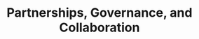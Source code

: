 ---
title: "Partnerships, Governance, and Collaboration"
layout: post
lang: en
lang-ref: 105-partnerships
section: 1
category: 
  - projects
hero:
  image:
    src: 1.5-tx-heading.jpg
    alt: A photo of a branch with many multicolored leaves.
blocks:
  - type: title
    label: A Home in the Office of the Chief Information Officer
  - Talent Cloud was a bit of a renegade project when it first started - an experimental theory on staffing with a focus on digital talent. It wasn’t an easy fit to the existing government organizational structure, and people weren’t sure where it belonged (or if it should belong anywhere).
  - It’s not an exaggeration to say that Talent Cloud wouldn’t have existed if it wasn’t for the Chief Information Officer of Canada in 2017 - Alex Benay - standing up to make a home for the project and giving it a focus. When Talent Cloud initially came to the Office of the Chief Information Officer, it was little more than a proposal and a small grassroots start-up. There wasn’t even any certainty that the project would (or should) belong in the organization long term.
  - But for anyone who’s worked in start-ups, you know how critical those early champions are. Our project was fortunate enough to have several, including the Chief Information Officer, the Deputy Clerk of the Privy Council, and an Executive Director who believed in the potential of the experiment.
  - Over the years, there have been a number of changes in these leadership roles, but Talent Cloud has been supported by a succession of champions who continue to promote the research. The Office of the Chief Information Officer (Treasury Board Secretariat) has also been the project’s largest funding supporter in each of its years of operation.
  - type: title
    label: Partnership Structure
  - Talent Cloud was funded through contributions from partner departments who wanted to support the experiment’s research direction and use the platform itself for hiring term appointments. These agreements were made on an annual basis in the form of Memorandums of Understanding.
  - It was challenging to run a project like Talent Cloud with the variable nature of the funding that comes with this type of partnership structure, but there’s simply no way the project would have ever existed without the aid of these partner departments. While not all partner departments funded all years of the project, it’s impossible to overstate the importance of their participation. Without the support, intellectual curiosity, passion, and perseverance of our project partners, Talent Cloud would never have made it past the early planning stages.
  - The partnership model was also only able to cover approximately half the costs of operations in later years as the project grew into a full platform. The Office of the Chief Information Officer has absorbed approximately half the operating costs of the project in recent years. (This is an important factor for those looking to run similar experiments. Funding instability has been a significant challenge for our project operations. While our experience may not represent that of others, we’ve found it difficult to raise resources for a medium size experiment, with a funding requirement that’s too small to require a Memorandum to Cabinet, but too large for a single organization to fund alone.) 
  - type: subtitle
    label: Talent Cloud’s Partner Departments
  - type: list
    style: unordered
    items: 
      - Canada Border Services Agency
      - Department of Justice
      - Department of National Defence
      - Employment and Social Development Canada
      - Environment and Climate Change Canada
      - Fisheries and Oceans Canada
      - Global Affairs Canada
      - Health Canada
      - Innovation, Science and Economic Development Canada
      - National Research Council Canada
      - Natural Resources Canada
      - Public Services and Procurement Canada
      - Royal Canadian Mounted Police
      - Shared Services Canada
      - Transport Canada
      - Treasury Board of Canada Secretariat
      - Women and Gender Equality Canada
  - type: title
    label: Governance Structure
  - Talent Cloud established three layers of governance, in addition to its standard hierarchical reporting to the Chief Information Officer of Canada.
  - type: graphic
    size: 100
    src: 1.5-en-gov.png
    alt: "A graphic representing Talent Cloud's governance structure, which consists of an external advisory board, a signatory departments advisory committee, and an HR super-user working group."
  - type: title
    label: External Advisory Board
  - The purpose of the External Advisory Board was to provide insight and guidance on the direction of the GC Talent Cloud initiative, including shaping its performance objectives, advancing cross-sector engagement, and providing advice on its longer-term operating model. Board members also contributed ideas on connecting Talent Cloud to broader trends on the future of work, with a central discussion selected for each meeting. Discussion topics included concepts such as data self-sovereignty, the future of workers’ rights, portable benefits, Indigenous inclusion, next generation employment equity, bias reduction in staffing, credential recognition, A.I., blockchain, and digital identity.
  - Board members represented a diverse range of perspectives, user groups and areas of expertise related to the future of work, public sector transformation, employment equity and human rights. They were considered leaders in their fields, and came from private, not-for-profit, government and academic sectors.
  - While the External Advisory Board met several times a year in the first two years of Talent Cloud’s operations, it was difficult to maintain momentum with all the other components of the project underway. As a result, the board has been inactive since late 2019.
  - type: title
    label: Signatory Departments Advisory Committee
  - As part of their Memorandum of Understanding with Talent Cloud, each partner department appointed one Director General to sit on an advisory committee. This governance body made critical decisions on feature prioritization, received reports on early research findings, and previewed upcoming platform releases and products.
  - Advisory Committee members brought diverse, deep level expertise of government operations to the project. They shared perspectives that challenged, shaped, and improved the GC Talent Cloud initiative so it could continuously strive to deliver the best possible results for Canadians.
  - type: title
    label: HR Superusers Working Group
  - As part of their Memorandum of Understanding with Talent Cloud, each partner department appointed one (or more) HR advisors to be part of a working group. Superusers received training on the Talent Cloud platforms operations and experimental objectives, and were asked to observe and report back on how features and tools were functioning in real staffing processes.
  - As on-the-ground experts, the HR superuser group was an invaluable source of information for the Talent Cloud project. Meetings were generally opened with the question, “Based on the Talent Cloud features your department has tested since the last meeting, what’s not working for you? What needs improving?” HR advisors would then share stories and offer insights on ways to fix what wasn’t working and add what was missing. These findings were then summarized and shared at each following Director General-level Advisory Committee meeting, helping to inform discussions.
  - HR superusers also acted as user testers in the design of features for the HR Advisor Portal, and provided policy expertise on rules, policies and best practices for the project as a whole. They were an amazing source of guidance, insight and support.
  - type: title
    label: Policy Guidance and Oversight
  - Over the years, the Talent Cloud team has benefited from the policy guidance and expertise of many mandate holders and authorities in government. Without collaboration, we couldn’t have moved the project forward.
  - The Public Service Commission has provided reviews of our work to ensure policy compliance and has collaborated with Talent Cloud to test an alternative approach to the Priority Screening Process. We would also like to recognize the policy and oversight roles of the Office of the Privacy Commissioner of Canada and the Office of the Chief Human Resources Officer. 
  - Treasury Board Secretariat’s own Human Resources Division, Social Media and Ministerial Affairs, and Information Technology Division were instrumental in moving the project forward. The team would never have been formed, launched a government IT platform or found a way to share our stories if it wasn’t for their tremendous and ongoing support. 
  - type: image
    src: 1.5-tx-dolphin.jpg
    alt: An aerial-view photo of a pod of dolphins swimming in the clear blue ocean.
    route: section1
  - type: pullquote
    content: "\"It takes the insights and efforts of a whole community to deliver change.\""
  - type: title
    label: The Support of Deloitte
  - Many of the ideas on digital age talent repositories for government were first proposed by a breakthrough theory paper by Deloitte, entitled GovCloud. Talent Cloud and Deloitte shared many discussions on this topic, as well as broader conversations on the future of work. Deloitte’s thought leadership in this area was inspiring. 
  - When Talent Cloud first began, resources were very short, and the team didn’t have enough to fund a full coding team in the first year. Deloitte, eager to see someone move to test the GovCloud concept in practice, donated the time of some of its coders and an expert in Agile methodologies to help the team move forward towards proof-of-concept in its early days. The collaboration was all open source - both teams contributed to a common project on GitHub. It did not involve any financial relationship (explicit or implied), and all the code developed from this collaboration was available to the public. To ensure transparency, Talent Cloud and Deloitte also published a Statement of Collaboration on GCcollab.
  - While little of that early code remains in the platform today, two significant contributions from Deloitte have lingered. Firstly, the organization believed in the project at a time when few did, and their thought leadership and enthusiasm continue to inspire us. Secondly, the knowledge Deloitte shared on how to set up to run an agile product team in government is used daily by our team. We’re not sure we would’ve cleared all the hurdles we needed to in those early days without this show of support.
  - type: title
    label: External Collaboration and International Interest
  - Talent Cloud has benefited enormously from ideas sharing with private, not-for-profit, academic and government organizations both here in Canada and internationally. While these knowledge collaborators are too numerous to mention here, it’s important to acknowledge that a project like Talent Cloud can’t be built in a vacuum (unless it plans to spend the rest of its life operating in the vacuum.) The future of work is actively being shaped by thought leaders around the world, and we’re grateful for the insights and research shared. 
---